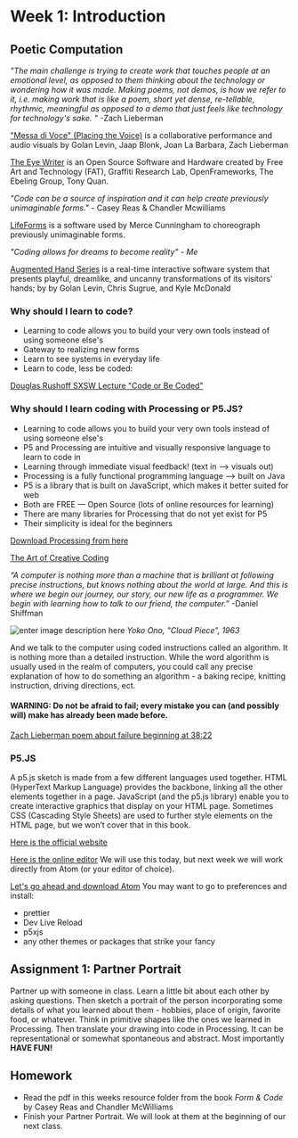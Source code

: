 # Week 1: Introduction
## Poetic Computation
*"The main challenge is trying to create work that touches people at an emotional level, as opposed to them thinking about the technology or wondering how it was made. Making poems, not demos, is how we refer to it, i.e. making work that is like a poem, short yet dense, re-tellable, rhythmic, meaningful as opposed to a demo that just feels like technology for technology's sake. "*    -Zach Lieberman

["Messa di Voce" (Placing the Voice)](https://vimeo.com/2892576) is a collaborative performance and audio visuals by Golan Levin, Jaap Blonk, Joan La Barbara, Zach Lieberman

[The Eye Writer](https://vimeo.com/6376466) is an Open Source Software and Hardware created by Free Art and Technology (FAT), Graffiti Research Lab, OpenFrameworks, The Ebeling Group, Tony Quan.

*"Code can be a source of inspiration and it can help create previously unimaginable forms."*   - Casey Reas & Chandler Mcwilliams

[LifeForms](https://www.youtube.com/watch?v=ROmTHBg8Nw0) is a software used by Merce Cunningham to choreograph previously unimaginable forms.

*"Coding allows for dreams to become reality" - Me*

[Augmented Hand Series](http://www.flong.com/projects/augmented-hand-series/) is a real-time interactive software system that presents playful, dreamlike, and uncanny transformations of its visitors’ hands; by by Golan Levin, Chris Sugrue, and Kyle McDonald

### Why should I learn to code?

 - Learning to code allows you to build your very own tools instead of using someone else's
 - Gateway to realizing new forms
 - Learn to see systems in everyday life
 - Learn to code, less be coded:

 [Douglas Rushoff SXSW Lecture "Code or Be Coded"](https://www.youtube.com/watch?v=imV3pPIUy1k)

### Why should I learn coding with Processing or P5.JS?

 - Learning to code allows you to build your very own tools instead of using someone else's
 - P5 and Processing are intuitive and visually responsive language to learn to code in
 - Learning through immediate visual feedback! (text in —> visuals out)
 - Processing is a fully functional programming language —> built on Java
 - P5 is a library that is built on JavaScript, which makes it better suited for web
 - Both are FREE — Open Source (lots of online resources for learning)
 - There are many libraries for Processing that do not yet exist for P5
 - Their simplicity is ideal for the beginners

[Download Processing from here](https://processing.org/download/)

 [The Art of Creative Coding](https://www.youtube.com/watch?v=eBV14-3LT-g)

*“A computer is nothing more than a machine that is brilliant at following precise instructions, but knows nothing about the world at large. And this is where we begin our journey, our story, our new life as a programmer. We begin with learning how to talk to our friend, the computer.”* -Daniel Shiffman

![enter image description here](https://chatteringcat.files.wordpress.com/2014/01/182207_689856959860_89904323_40644942_663757_n.jpg)
*Yoko Ono, "Cloud Piece", 1963*

And we talk to the computer using coded instructions called an algorithm. It is nothing more than a detailed instruction. While the word algorithm is usually used in the realm of computers, you could call any precise explanation of how to do something an algorithm - a baking recipe, knitting instruction, driving directions, ect.

#### WARNING: Do not be afraid to fail; every mistake you can (and possibly will) make has already been made before.
[Zach Lieberman poem about failure beginning at 38:22](https://vimeo.com/47203759)

### P5.JS
A p5.js sketch is made from a few different languages used together. HTML (HyperText Markup Language) provides the backbone, linking all the other elements together in a page. JavaScript (and the p5.js library) enable you to create interactive graphics that display on your HTML page. Sometimes CSS (Cascading Style Sheets) are used to further style elements on the HTML page, but we won’t cover that in this book.

[Here is the official website](https://p5js.org/)

[Here is the online editor](http://alpha.editor.p5js.org/)
We will use this today, but next week we will work directly from Atom (or your editor of choice).

[Let's go ahead and download Atom](https://atom.io/)
You may want to go to preferences and install:
- prettier
- Dev Live Reload
- p5xjs
- any other themes or packages that strike your fancy

## Assignment 1: Partner Portrait

 Partner up with someone in class. Learn a little bit about each other by asking questions. Then sketch a portrait of the person incorporating some details of what you learned about them - hobbies, place of origin, favorite food, or whatever. Think in primitive shapes like the ones we learned in Processing. Then translate your drawing into code in Processing. It can be representational or somewhat spontaneous and abstract. Most importantly **HAVE FUN!**

 ## Homework

 - Read the pdf in this weeks resource folder from the book *Form & Code* by Casey Reas and Chandler McWilliams
 - Finish your Partner Portrait. We will look at them at the beginning of our next class.
